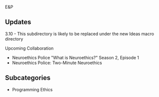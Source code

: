 E&P

## Updates
3.10 - This subdirectory is likely to be replaced under the new Ideas macro directory


Upcoming Collaboration
- Neuroethics Police "What is Neuroethics?" Season 2, Episode 1
- Neuroethics Police: Two-Minute Neuroethics


## Subcategories
* Programming Ethics
